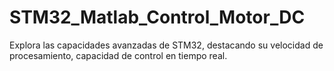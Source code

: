 # STM32_Matlab_Control_Motor_DC
Explora las capacidades avanzadas de STM32, destacando su velocidad de procesamiento, capacidad de control en tiempo real.
